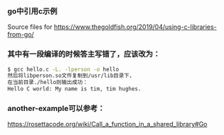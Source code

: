 ### go中引用c示例


Source files for https://www.thegoldfish.org/2019/04/using-c-libraries-from-go/

### 其中有一段编译的时候答主写错了，应该改为：
```bash
$ gcc hello.c -L. -lperson -o hello
然后将libperson.so文件复制到/usr/lib目录下，
在当前目录./hello则输出成功：
Hello C world: My name is tim, tim hughes.
```
### another-example可以参考：
https://rosettacode.org/wiki/Call_a_function_in_a_shared_library#Go
